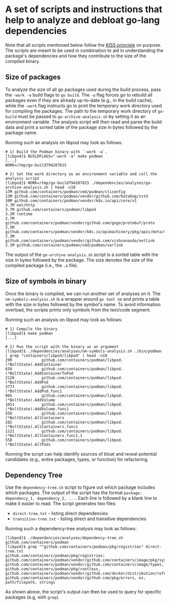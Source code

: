 # A set of scripts and instructions that help to analyze and debloat go-lang dependencies

Note that all scripts mentioned below follow the [KISS principle](https://en.wikipedia.org/wiki/KISS_principle) on purpose.
The scripts are meant to be used in combination to aid in understanding the package's dependencies and how they contribute to the size of the compiled binary.

## Size of packages

To analyze the size of all go packages used during the build process, pass the `-work -a` build flags to `go build`.
The `-a` flag forces go to rebuild all packages even if they are already up-to-date (e.g., in the build cache), while the `-work` flag instructs go to print the temporary work directory used for compiling the packages.
The path to the temporary work directory of `go-build` must be passed to `go-archive-analysis.sh` by setting it as an environment variable.
The analysis script will then read and parse the build data and print a sorted table of the package size in bytes followed by the package name.

Running such an analysis on libpod may look as follows:

```
# 1) Build the Podman binary with `-work -a`.
[libpod]$ BUILDFLAGS="-work -a" make podman
[...]
WORK=/tmp/go-build794287815

# 2) Set the work directory as an environment variable and call the analysis script
[libpod]$ WORK=/tmp/go-build794287815 ./dependencies/analyses/go-archive-analysis.sh | head -n10
17M github.com/containers/podman/cmd/podman/cliconfig
13M github.com/containers/podman/vendor/github.com/DataDog/zstd
10M github.com/containers/podman/vendor/k8s.io/api/core/v1
3.7M net/http
3.7M github.com/containers/podman/libpod
3.2M runtime
2.7M github.com/containers/podman/vendor/github.com/gogo/protobuf/proto
2.5M github.com/containers/podman/vendor/k8s.io/apimachinery/pkg/apis/meta/v1
2.3M github.com/containers/podman/vendor/github.com/vishvananda/netlink
2.1M github.com/containers/podman/cmd/podman/varlink
```

The output of the `go-archive-analysis.sh` script is a sorted table with the size in bytes followed by the package.
The size denotes the size of the compiled package (i.e., the `.a` file).


## Size of symbols in binary

Once the binary is compiled, we can run another set of analyses on it.
The `nm-symbols-analysis.sh` is a wrapper around `go tool nm` and prints a table with the size in bytes followed by the symbol's name.
To avoid information overload, the scripts prints only symbols from the text/code segment.

Running such an analysis on libpod may look as follows:

```
# 1) Compile the binary
[libpod]$ make podman
[...]

# 2) Run the script with the binary as an argument
[libpod]$ ./dependencies/analyses/nm-symbols-analysis.sh ./bin/podman | grep "containers/libpod/libpod" | head -n10
299             github.com/containers/podman/libpod.(*BoltState).AddContainer
658             github.com/containers/podman/libpod.(*BoltState).AddContainerToPod
2120            github.com/containers/podman/libpod.(*BoltState).AddPod
3773            github.com/containers/podman/libpod.(*BoltState).AddPod.func1
965             github.com/containers/podman/libpod.(*BoltState).AddVolume
1651            github.com/containers/podman/libpod.(*BoltState).AddVolume.func1
558             github.com/containers/podman/libpod.(*BoltState).AllContainers
282             github.com/containers/podman/libpod.(*BoltState).AllContainers.func1
1121            github.com/containers/podman/libpod.(*BoltState).AllContainers.func1.1
558             github.com/containers/podman/libpod.(*BoltState).AllPods
```

Running the script can help identify sources of bloat and reveal potential candidates (e.g., entire packages, types, or function) for refactoring.


## Dependency Tree

Use the `dependency-tree.sh` script to figure out which package includes which packages.
The output of the script has the format `package: dependency_1, dependency_2, ...`.
Each line is followed by a blank line to make it easier to read.
The script generates two files:

 - `direct-tree.txt` - listing direct dependencies
 - `transitive-tree.txt` - listing direct and transitive dependencies

Running such a dependency-tree analysis may look as follows:


```
[libpod]$ ./dependencies/analyses/dependency-tree.sh github.com/containers/podman
[libpod]$ grep "^github.com/containers/podman/pkg/registries" direct-tree.txt
github.com/containers/podman/pkg/registries: github.com/containers/podman/vendor/github.com/containers/image/pkg/sysregistriesv2, github.com/containers/podman/vendor/github.com/containers/image/types, github.com/containers/podman/pkg/rootless, github.com/containers/podman/vendor/github.com/docker/distribution/reference, github.com/containers/podman/vendor/github.com/pkg/errors, os, path/filepath, strings
```

As shown above, the script's output can then be used to query for specific packages (e.g, with `grep`).
